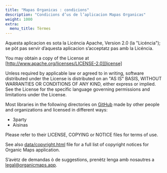 ```yaml
---
title: "Mapas Organicas : condicions"
description: "Condicions d’us de l’aplicacion Mapas Organicas"
weight: 1000
extra:
  menu_title: Tèrmes
---
```


Aquesta aplicacion es sota la Licéncia Apache, Version 2.0 (la "Licéncia"); se pòt pas servir d’aquesta aplicacion s’acceptatz pas amb la Licéncia.

You may obtain a copy of the License at [http://www.apache.org/licenses/LICENSE-2.0][license]

Unless required by applicable law or agreed to in writing, software distributed under the License is distributed on an "AS IS" BASIS, WITHOUT WARRANTIES OR CONDITIONS OF ANY KIND, either express or implied. See the License for the specific language governing permissions and limitations under the License.

Most libraries in the following directories on [GitHub][github] made by other people and organizations and licensed in different ways:

- 3party
- Aisinas

Please refer to their LICENSE, COPYING or NOTICE files for terms of use.

See also [data/copyright.html][copyright] file for a full list of copyright notices for Organic Maps application.

S’avètz de demandas ò de suggestions, prenètz lenga amb nosautres a [legal@organicmaps.app](mailto:legal@organicmaps.app).

[github]: https://github.com/organicmaps/organicmaps
[license]: http://www.apache.org/licenses/LICENSE-2.0
[copyright]: https://htmlpreview.github.io/?https://github.com/organicmaps/organicmaps/master/data/copyright.html
